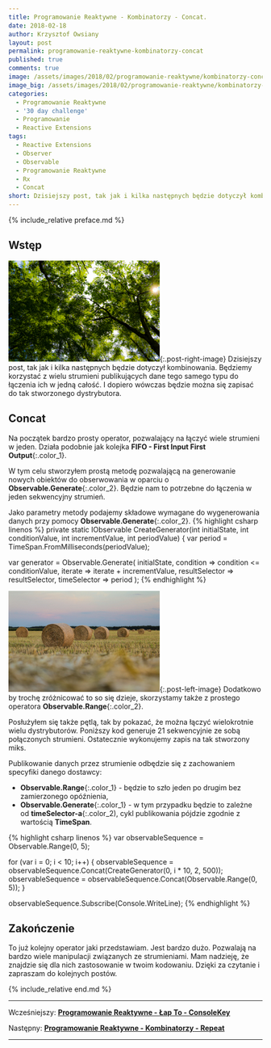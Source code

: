 ```yaml
---
title: Programowanie Reaktywne - Kombinatorzy - Concat.
date: 2018-02-18
author: Krzysztof Owsiany
layout: post
permalink: programowanie-reaktywne-kombinatorzy-concat
published: true
comments: true        
image: /assets/images/2018/02/programowanie-reaktywne/kombinatorzy-concat/post.jpg
image_big: /assets/images/2018/02/programowanie-reaktywne/kombinatorzy-concat/post-big.jpg
categories:
  - Programowanie Reaktywne
  - '30 day challenge'
  - Programowanie
  - Reactive Extensions
tags:
  - Reactive Extensions
  - Observer
  - Observable
  - Programowanie Reaktywne
  - Rx
  - Concat
short: Dzisiejszy post, tak jak i kilka następnych będzie dotyczył kombinowania. Będziemy korzystać z wielu strumieni publikujących dane tego samego typu do łączenia ich w jedną całość. I dopiero wówczas będzie można...
---
```

{% include_relative preface.md %}

## Wstęp
[![Reactive Extensions - Concat][image1]][image1-big]{:.post-right-image}
Dzisiejszy post, tak jak i kilka następnych będzie dotyczył kombinowania. Będziemy korzystać z wielu strumieni publikujących dane tego samego typu do łączenia ich w jedną całość. I dopiero wówczas będzie można się zapisać do tak stworzonego dystrybutora.

## Concat
Na początek bardzo prosty operator, pozwalający na łączyć wiele strumieni w jeden. Działa podobnie jak kolejka **FIFO - First Input First Output**{:.color_1}.

W tym celu stworzyłem prostą metodę pozwalającą na generowanie nowych obiektów do obserwowania w oparciu o **Observable.Generate**{:.color_2}. Będzie nam to potrzebne do łączenia w jeden sekwencyjny strumień.

Jako parametry metody podajemy składowe wymagane do wygenerowania danych przy pomocy **Observable.Generate**{:.color_2}.
{% highlight csharp linenos %}
private static IObservable<int> CreateGenerator(int initialState, int conditionValue, int incrementValue, int periodValue)
{
  var period = TimeSpan.FromMilliseconds(periodValue);

  var generator = Observable.Generate(
    initialState,
    condition => condition <= conditionValue,
    iterate => iterate + incrementValue,
    resultSelector => resultSelector,
    timeSelector => period
  );
{% endhighlight %}

[![Reactive Extensions - Concat][post]][post-big]{:.post-left-image}
Dodatkowo by trochę zróżnicować to so się dzieje, skorzystamy także z prostego operatora **Observable.Range**{:.color_2}.

Posłużyłem się także pętlą, tak by pokazać, że można łączyć wielokrotnie wielu dystrybutorów. Poniższy kod generuje 21 sekwencyjnie ze sobą połączonych strumieni. Ostatecznie wykonujemy zapis na tak stworzony miks.

Publikowanie danych przez strumienie odbędzie się z zachowaniem specyfiki danego dostawcy: 
* **Observable.Range**{:.color_1} - będzie to szło jeden po drugim bez zamierzonego opóźnienia,
* **Observable.Generate**{:.color_1} - w tym przypadku będzie to zależne od **timeSelector-a**{:.color_2), cykl publikowania pójdzie zgodnie z wartością **TimeSpan**.

{% highlight csharp linenos %}
var observableSequence = Observable.Range(0, 5);

for (var i = 0; i < 10; i++)
{
  observableSequence = observableSequence.Concat(CreateGenerator(0, i * 10, 2, 500));
  observableSequence = observableSequence.Concat(Observable.Range(0, 5));
}

observableSequence.Subscribe(Console.WriteLine);
{% endhighlight %}

## Zakończenie
To już kolejny operator jaki przedstawiam. Jest bardzo dużo. Pozwalają na bardzo wiele manipulacji związanych ze strumieniami. Mam nadzieję, że znajdzie się dla nich zastosowanie w twoim kodowaniu. Dzięki za czytanie i zapraszam do kolejnych postów.

{% include_relative end.md %}

------
Wcześniejszy: **[Programowanie Reaktywne - Łap To - ConsoleKey][previous]**

Następny: **[Programowanie Reaktywne - Kombinatorzy - Repeat][next]**

------
[previous]: {{site.url}}/programowanie-reaktywne-kombinatorzy-concat
[next]: {{site.url}}/programowanie-reaktywne-kombinatorzy-repeat

[post]: /assets/images/2018/02/programowanie-reaktywne/kombinatorzy-concat/post.jpg
[post-big]: /assets/images/2018/02/programowanie-reaktywne/kombinatorzy-concat/post-big.jpg

[image1]: /assets/images/2018/02/programowanie-reaktywne/kombinatorzy-concat/image1.jpg
[image1-big]: /assets/images/2018/02/programowanie-reaktywne/kombinatorzy-concat/image1-big.jpg